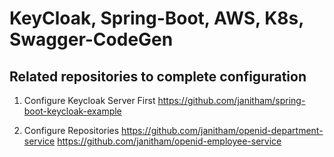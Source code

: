 # KeyCloak, Spring-Boot, AWS, K8s, Swagger-CodeGen

## Related repositories to complete configuration

1. Configure Keycloak Server First
https://github.com/janitham/spring-boot-keycloak-example

2. Configure Repositories
https://github.com/janitham/openid-department-service
https://github.com/janitham/openid-employee-service
